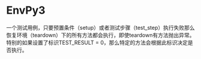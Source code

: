 # EnvPy3
一个测试用例，只要预置条件（setup）或者测试步骤（test_step）执行失败那么恢复环境（teardown）下的所有方法都会执行，即使teardown有方法抛出异常。特别的如果设置了标识TEST_RESULT = 0，那么特定的方法会根据此标识决定是否执行。
